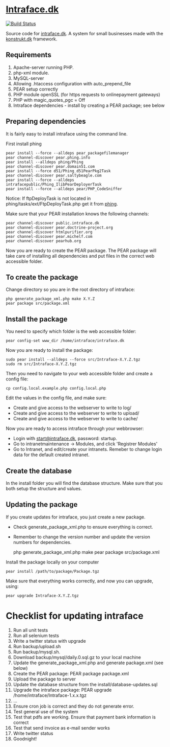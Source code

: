 [Intraface.dk](http://intraface.dk)
============

[![Build Status](https://secure.travis-ci.org/intraface/intraface.dk.png?branch=master)](http://travis-ci.org/intraface/intraface.dk)

Source code for [intraface.dk](http://intraface.dk). A system for small businesses made with the [konstrukt.dk](http://konstrukt) framework.

Requirements
------------

1. Apache-server running PHP.
2. php-xml module.
3. MySQL-server
4. Allowing .htaccess configuration with auto_prepend_file
5. PEAR setup correctly
6. PHP module openSSL (for https requests to onlinepayment gateways)
7. PHP with magic_quotes_pgc = Off
8. Intraface dependencies - install by creating a PEAR package; see below

Preparing dependencies
----------------------

It is fairly easy to install intraface using the command line.

First install phing

    pear install --force --alldeps pear_packagefilemanager
    pear channel-discover pear.phing.info
    pear install --alldeps phing/Phing
    pear channel-discover pear.domain51.com
    pear install --force d51/Phing_d51PearPkg2Task
    pear channel-discover pear.saltybeagle.com
    pear install --force --alldeps intrafacepublic/Phing_IlibPearDeployerTask
    pear install --force --alldeps pear/PHP_CodeSniffer

Notice: If ftpDeployTask is not located in phing/tasks/ext/FtpDeployTask.php get it from [phing](http://phing.info/trac/browser/branches/2.3/classes/phing/tasks/ext/FtpDeployTask.php).

Make sure that your PEAR installation knows the following channels:

    pear channel-discover public.intraface.dk
    pear channel-discover pear.doctrine-project.org
    pear channel-discover htmlpurifier.org
    pear channel-discover pear.michelf.com
    pear channel-discover pearhub.org

Now you are ready to create the PEAR package. The PEAR package will take care of installing all dependencies and put files in the correct web accessible folder.

To create the package
---------------------

Change directory so you are in the root directory of intraface:

    php generate_package_xml.php make X.Y.Z
    pear package src/package.xml

Install the package
-------------------

You need to specify which folder is the web accessible folder:

    pear config-set www_dir /home/intraface/intraface.dk

Now you are ready to install the package:

    sudo pear install --alldeps --force src/Intraface-X.Y.Z.tgz
    sudo rm src/Intraface-X.Y.Z.tgz

Then you need to navigate to your web accessible folder and create a config file:

    cp config.local.example.php config.local.php

Edit the values in the config file, and make sure:

- Create and give access to the webserver to write to log/
- Create and give access to the webserver to write to upload/
- Create and give access to the webserver to write to cache/

Now you are ready to access intraface through your webbrowser:

- Login with start@intraface.dk, password: startup.
- Go to intranetmaintenance -> Modules, and click 'Registrer Modules'
- Go to Intranet, and edit/create your intranets. Remeber to change login data for the default created intranet.

Create the database
-------------------

In the install folder you will find the database structure. Make sure that you both setup the structure and values.

Updating the package
--------------------

If you create updates for intraface, you just create a new package.

- Check generate_package_xml.php to ensure everything is correct.
- Remember to change the version number and update the version numbers for dependencies.

    php generate_package_xml.php make
    pear package src/package.xml

Install the package locally on your computer

    pear install /path/to/package/Package.tgz

Make sure that everything works correctly, and now you can upgrade, using:

    pear upgrade Intraface-X.Y.Z.tgz

Checklist for updating intraface
================================

1. Run all unit tests
2. Run all selenium tests
3. Write a twitter status with upgrade
4. Run backup/upload.sh
5. Run backup/mysql.sh.
6. Download backup/mysql/daily.0.sql.gz to your local machine
7. Update the generate_package_xml.php and generate package.xml (see below)
8. Create the PEAR package: PEAR package package.xml
9. Upload the package to server
10. Update the database structure from the install/database-updates.sql
11. Upgrade the intraface package: PEAR upgrade /home/intraface/Intraface-1.x.x.tgz
12. ...
13. Ensure cron job is correct and they do not generate error.
14. Test general use of the system
15. Test that pdfs are working. Ensure that payment bank information is correct
16. Test that send invoice as e-mail sender works
17. Write twitter status
18. Goodnight!
